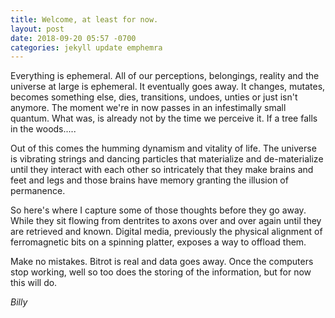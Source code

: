 ```yaml
---
title: Welcome, at least for now.
layout: post
date: 2018-09-20 05:57 -0700
categories: jekyll update emphemra
---
```


Everything is ephemeral.  All of our perceptions, belongings, reality and the universe at large is ephemeral.  It eventually goes away.  It changes, mutates, becomes something else, dies, transitions, undoes, unties or just isn't anymore.  The moment we're in now passes in an infestimally small quantum.  What was, is already not by the time we perceive it.  If a tree falls in the woods.....

Out of this comes the humming dynamism and vitality of life.  The universe is vibrating strings and dancing particles that materialize and de-materialize until they interact with each other so intricately that they make brains and feet and legs and those brains have memory granting the illusion of permanence.

So here's where I capture some of those thoughts before they go away.  While they sit flowing from dentrites to axons over and over again until they are retrieved and known.  Digital media, previously the physical alignment of ferromagnetic bits on a spinning platter, exposes a way to offload them.

Make no mistakes.  Bitrot is real and data goes away.  Once the computers stop working, well so too does the storing of the information, but for now this will do.

*Billy*
